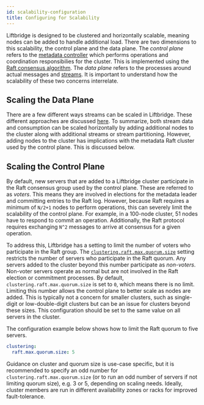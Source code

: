 ```yaml
---
id: scalability-configuration
title: Configuring for Scalability
---
```


Liftbridge is designed to be clustered and horizontally scalable, meaning nodes
can be added to handle additional load. There are two dimensions to this
scalability, the control plane and the data plane. The _control plane_ refers
to the [metadata controller](./concepts.md#controller) which performs
operations and coordination responsibilies for the cluster. This is implemented
using the [Raft consensus algorithm](https://raft.github.io). The _data plane_
refers to the processes around actual messages and
[streams](./concepts.md#streams-and-partitions). It is important to understand
how the scalability of these two concerns interrelate.

## Scaling the Data Plane

There are a few different ways streams can be scaled in Liftbridge. These
different approaches are discussed [here](./concepts.md#scalability). To
summarize, both stream data and consumption can be scaled horizontally by
adding additional nodes to the cluster along with additional streams or stream
partitioning. However, adding nodes to the cluster has implications with the
metadata Raft cluster used by the control plane. This is discussed below.

## Scaling the Control Plane

By default, new servers that are added to a Liftbridge cluster participate in
the Raft consensus group used by the control plane. These are referred to as
_voters_. This means they are involved in elections for the metadata leader and
committing entries to the Raft log. However, because Raft requires a minimum of
`N/2+1` nodes to perform operations, this can severely limit the scalability of
the control plane. For example, in a 100-node cluster, 51 nodes have to respond
to commit an operation. Additionally, the Raft protocol requires exchanging
`N^2` messages to arrive at consensus for a given operation.

To address this, Liftbridge has a setting to limit the number of voters who
participate in the Raft group. The [`clustering.raft.max.quorum.size`](./configuration.md#clustering-configuration-settings)
setting restricts the number of servers who participate in the Raft quorum. Any
servers added to the cluster beyond this number participate as _non-voters_.
Non-voter servers operate as normal but are not involved in the Raft election
or commitment processes. By default, `clustering.raft.max.quorum.size` is set
to `0`, which means there is no limit. Limiting this number allows the control
plane to better scale as nodes are added. This is typically not a concern for
smaller clusters, such as single-digit or low-double-digit clusters but can be
an issue for clusters beyond these sizes. This configuration should be set to
the same value on all servers in the cluster.

The configuration example below shows how to limit the Raft quorum to five
servers.

```yaml
clustering:
  raft.max.quorum.size: 5
```

Guidance on cluster and quorum size is use-case specific, but it is recommended
to specify an odd number for `clustering.raft.max.quorum.size` (or to run an
odd number of servers if not limiting quorum size), e.g. 3 or 5, depending on
scaling needs. Ideally, cluster members are run in different availability zones
or racks for improved fault-tolerance.
